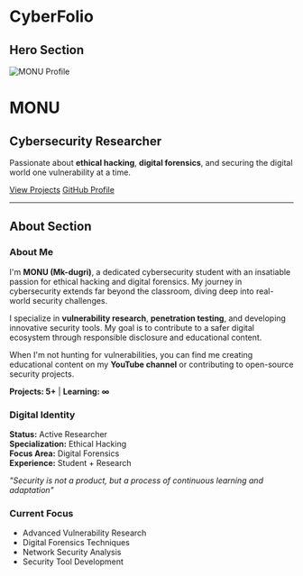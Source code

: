 # CyberFolio

## Hero Section

![MONU Profile](https://avatars.githubusercontent.com/u/165674949?v=4)

# MONU
## Cybersecurity Researcher

Passionate about **ethical hacking**, **digital forensics**, and securing the digital world one vulnerability at a time.

[View Projects](#) [GitHub Profile](https://github.com/Mk-dugri)

---

## About Section

### About Me

I'm **MONU (Mk-dugri)**, a dedicated cybersecurity student with an insatiable passion for ethical hacking and digital forensics. My journey in cybersecurity extends far beyond the classroom, diving deep into real-world security challenges.

I specialize in **vulnerability research**, **penetration testing**, and developing innovative security tools. My goal is to contribute to a safer digital ecosystem through responsible disclosure and educational content.

When I'm not hunting for vulnerabilities, you can find me creating educational content on my **YouTube channel** or contributing to open-source security projects.

**Projects: 5+** | **Learning: ∞**

### Digital Identity

**Status:** Active Researcher  
**Specialization:** Ethical Hacking  
**Focus Area:** Digital Forensics  
**Experience:** Student + Research

*"Security is not a product, but a process of continuous learning and adaptation"*

### Current Focus

- Advanced Vulnerability Research
- Digital Forensics Techniques  
- Network Security Analysis
- Security Tool Development